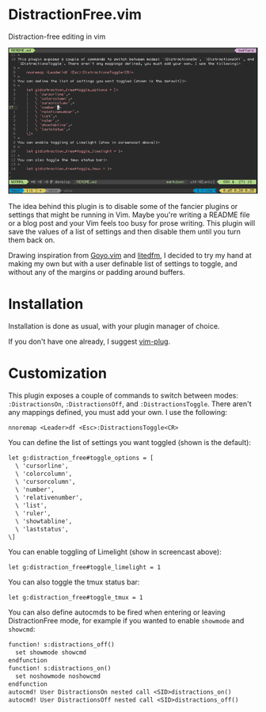 # DistractionFree.vim

Distraction-free editing in vim

![screenshot](https://raw.githubusercontent.com/DanielFGray/DistractionFree.vim/master/screencast.gif)

The idea behind this plugin is to disable some of the fancier plugins or settings that might be running in Vim. Maybe you're writing a README file or a blog post and your Vim feels too busy for prose writing. This plugin will save the values of a list of settings and then disable them until you turn them back on.

Drawing inspiration from [Goyo.vim](https://github.com/junegunn/goyo.vim) and [litedfm](https://github.com/bilalq/lite-dfm), I decided to try my hand at making my own but with a user definable list of settings to toggle, and without any of the margins or padding around buffers.

# Installation

Installation is done as usual, with your plugin manager of choice.

If you don't have one already, I suggest [vim-plug](https://github.com/junegunn/vim-plug).

# Customization

This plugin exposes a couple of commands to switch between modes: `:DistractionsOn`, `:DistractionsOff`, and `:DistractionsToggle`. There aren't any mappings defined, you must add your own. I use the following:

``` vim
nnoremap <Leader>df <Esc>:DistractionsToggle<CR>
```

You can define the list of settings you want toggled (shown is the default):

``` vim
let g:distraction_free#toggle_options = [
  \ 'cursorline',
  \ 'colorcolumn',
  \ 'cursorcolumn',
  \ 'number',
  \ 'relativenumber',
  \ 'list',
  \ 'ruler',
  \ 'showtabline',
  \ 'laststatus',
\]
```

You can enable toggling of Limelight (show in screencast above):

``` vim
let g:distraction_free#toggle_limelight = 1
```

You can also toggle the tmux status bar:

``` vim
let g:distraction_free#toggle_tmux = 1
```

You can also define autocmds to be fired when entering or leaving DistractionFree mode, for example if you wanted to enable `showmode` and `showcmd`:

``` vim
function! s:distractions_off()
  set showmode showcmd
endfunction
function! s:distractions_on()
  set noshowmode noshowcmd
endfunction
autocmd! User DistractionsOn nested call <SID>distractions_on()
autocmd! User DistractionsOff nested call <SID>distractions_off()
```
